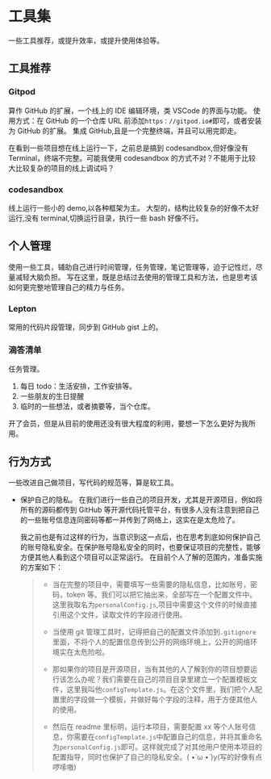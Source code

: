 # 工具集

一些工具推荐，或提升效率，或提升使用体验等。

## 工具推荐

### Gitpod

算作 GitHub 的扩展，一个线上的 IDE 编辑环境，类 VSCode 的界面与功能。
使用方式：在 GitHub 的一个仓库 URL 前添加`https：//gitpod.io#`即可，或者安装为 GitHub 的扩展。
集成 GitHub,且是一个完整终端，并且可以用完即走。

在看到一些项目想在线上运行一下，之前总是搞到 codesandbox,但好像没有 Terminal，终端不完整。可能我使用 codesandbox 的方式不对？不能用于比较大比较复杂的项目的线上调试吗？

### codesandbox

线上运行一些小的 demo,以各种框架为主。
大型的，结构比较复杂的好像不太好运行,没有 terminal,切换运行目录，执行一些 bash 好像不行。

## 个人管理

使用一些工具，辅助自己进行时间管理，任务管理，笔记管理等，迫于记性烂，尽量减轻大脑负担。
写在这里，既是总结过去使用的管理工具和方法，也是思考该如何更完整地管理自己的精力与任务。

### Lepton

常用的代码片段管理，同步到 GitHub gist 上的。

### 滴答清单

任务管理。

1. 每日 todo：生活安排，工作安排等。
2. 一些朋友的生日提醒
3. 临时的一些想法，或者摘要等，当个仓库。

开了会员，但是从目前的使用还没有很大程度的利用，要想一下怎么更好为我所用。

## 行为方式

一些改进自己做项目，写代码的规范等，算是软工具。

- 保护自己的隐私。
  在我们进行一些自己的项目开发，尤其是开源项目，例如将所有的源码都传到 GitHub 等开源代码托管平台，有很多人没有注意到把自己的一些账号信息连同密码等都一并传到了网络上，这实在是太危险了。

  我之前也是有过这样的行为，当意识到这一点后，也在思考到底如何保护自己的账号隐私安全。在保护账号隐私安全的同时，也要保证项目的完整性，能够方便其他人看到这个项目可以正常运行。 在目前个人了解的范围内，准备实施的方案如下：

  > - 当在完整的项目中，需要填写一些需要的隐私信息，比如账号，密码，token 等。我们可以把它抽出来，全部写在一个配置文件中。这里我取名为`personalConfig.js`,项目中需要这个文件的时候直接引用这个文件，读取文件的字段进行使用。
  >
  > - 当使用 git 管理工具时，记得把自己的配置文件添加到`.gitignore`里面，不将个人的配置信息传到公开的网络环境上，公开的网络环境实在太危险啦。
  > - 那如果你的项目是开源项目，当有其他的人了解到你的项目想要运行该怎么办呢？我们需要在自己的项目目录里建立一个配置模板文件，这里我叫他`configTemplate.js`。在这个文件里，我们把个人配置里的字段做一个模板，并做好每个字段的注释，用于方便其他人的使用。
  > - 然后在 readme 里标明，运行本项目，需要配置 xx 等个人账号信息，你需要在`configTemplate.js`中配置自己的信息，并将其重命名为`personalConfig.js`即可。这样就完成了对其他用户使用本项目的配置指导，同时也保护了自己的隐私安全。( •̀ ω •́ )y(写的好像有点啰嗦嗷)
